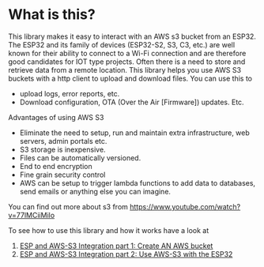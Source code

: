 # What is this?

This library makes it easy to interact with an AWS s3 bucket from an ESP32.
The ESP32 and its family of devices (ESP32-S2, S3, C3, etc.) are well known for their ability to connect to a Wi-Fi connection and are therefore good candidates for IOT type projects.
Often there is a need to store and retrieve data from a remote location.
This library helps you use AWS S3 buckets with a http client to upload and download files. You can use this to

- upload logs, error reports, etc.
- Download configuration, OTA (Over the Air [Firmware]) updates. Etc.

Advantages of using AWS S3

- Eliminate the need to setup, run and maintain extra infrastructure, web servers, admin portals etc.
- S3 storage is inexpensive.
- Files can be automatically versioned.
- End to end encryption
- Fine grain security control
- AWS can be setup to trigger lambda functions to add data to databases, send emails or anything else you can imagine.

You can find out more about s3 from https://www.youtube.com/watch?v=77lMCiiMilo

To see how to use this library and how it works have a look at

1. [ESP and AWS-S3 Integration part 1: Create AN AWS bucket](https://blog.learnesp32.com/post/esp-and-aws-s3-integration-part-1-create-an-aws-bucket/)
2. [ESP and AWS-S3 Integration part 2: Use AWS-S3 with the ESP32](https://blog.learnesp32.com/post/esp-and-aws-s3-integration-part-2-use-aws-s3-with-the-esp32/)
